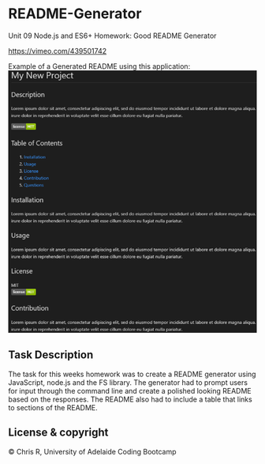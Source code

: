 # README-Generator
Unit 09 Node.js and ES6+ Homework: Good README Generator

https://vimeo.com/439501742

Example of a Generated README using this application:
![Example of Generated Readme](Assets/Generated-README-Example.png)

## Task Description

The task for this weeks homework was to create a README generator using JavaScript, node.js and the FS library. The generator had to prompt users for input through the command line and create a polished looking README based on the responses. The README also had to include a table that links to sections of the README.



## License & copyright

© Chris R, University of Adelaide Coding Bootcamp
